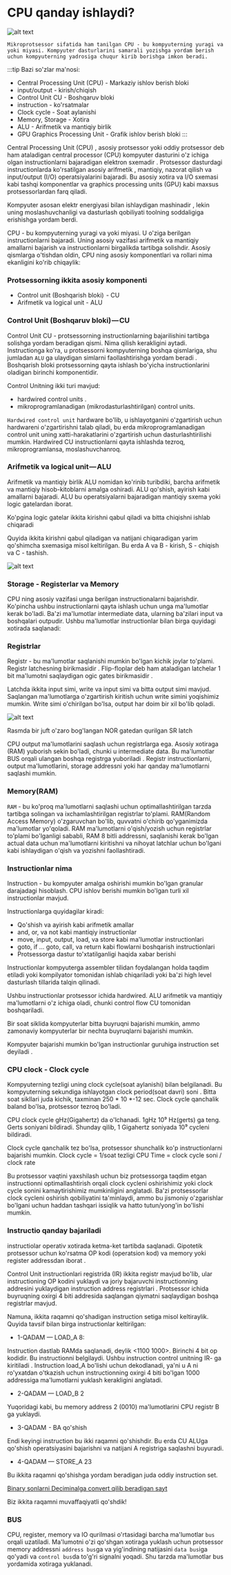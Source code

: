 # CPU qanday ishlaydi?

![alt text](https://www.howtogeek.com/wp-content/uploads/2020/10/cpu.jpg?height=200p&trim=2,2,2,2&crop=16:9)


`Mikroprotsessor sifatida ham tanilgan CPU - bu kompyuterning yuragi va yoki miyasi. Kompyuter dasturlarini samarali yozishga yordam berish uchun kompyuterning yadrosiga chuqur kirib borishga imkon beradi.`

:::tip
Bazi so'zlar ma'nosi:
* Central Processing Unit (CPU) - Markaziy ishlov berish bloki
* input/output - kirish/chiqish
* Control Unit CU - Boshqaruv bloki
* instruction - ko'rsatmalar
* Clock cycle - Soat aylanishi
* Memory, Storage - Xotira
* ALU - Arifmetik va mantiqiy birlik
* GPU Graphics Processing Unit - Grafik ishlov berish bloki
::: 

Central Processing Unit (CPU) , asosiy protsessor yoki oddiy protsessor deb ham ataladigan central processor (CPU) kompyuter dasturini o'z ichiga olgan instructionlarni bajaradigan elektron sxemadir . Protsessor dasturdagi instructionlarda ko'rsatilgan asosiy arifmetik , mantiqiy, nazorat qilish va  input/output (I/O) operatsiyalarini bajaradi. Bu asosiy xotira va  I/O sxemasi kabi tashqi komponentlar va graphics processing units (GPU) kabi maxsus protsessorlardan farq qiladi.


Kompyuter asosan elektr energiyasi bilan ishlaydigan mashinadir , lekin uning moslashuvchanligi va dasturlash qobiliyati toolning soddaligiga erishishga yordam berdi.

CPU - bu kompyuterning yuragi va yoki miyasi. U o'ziga berilgan instructionlarni bajaradi. Uning asosiy vazifasi arifmetik va mantiqiy amallarni bajarish va instructionlarni birgalikda tartibga solishdir. Asosiy qismlarga o'tishdan oldin, CPU ning asosiy komponentlari va rollari nima ekanligini ko'rib chiqaylik:

### Protsessorning ikkita asosiy komponenti

* Control unit (Boshqarish bloki)  - CU
* Arifmetik va  logical unit - ALU

### Control Unit (Boshqaruv bloki) — CU

Control Unit CU - protsessorning instructionlarning bajarilishini tartibga solishga yordam beradigan qismi. Nima qilish kerakligini aytadi. Instructionga ko'ra, u protsessorni kompyuterning boshqa qismlariga, shu jumladan `ALU` ga ulaydigan simlarni faollashtirishga yordam beradi . Boshqarish bloki protsessorning qayta ishlash bo'yicha instructionlarini oladigan birinchi komponentidir.

Control Unitning ikki turi mavjud:

* hardwired control units .
* mikroprogramlanadigan (mikrodasturlashtirilgan) control units.

`Hardwired control unit` hardware bo'lib, u ishlayotganini o'zgartirish uchun hardwareni o'zgartirishni talab qiladi, bu erda mikroprogramlanadigan control unit uning xatti-harakatlarini o'zgartirish uchun dasturlashtirilishi mumkin. Hardwired CU instructionlarni qayta ishlashda tezroq, mikroprogramlansa, moslashuvchanroq.

### Arifmetik va logical unit — ALU
Arifmetik va mantiqiy birlik ALU nomidan ko'rinib turibdiki, barcha arifmetik va mantiqiy hisob-kitoblarni amalga oshiradi. ALU qo'shish, ayirish kabi amallarni bajaradi. ALU bu operatsiyalarni bajaradigan mantiqiy sxema yoki logic gatelardan iborat.

Ko'pgina logic gatelar ikkita kirishni qabul qiladi va bitta chiqishni ishlab chiqaradi

Quyida ikkita kirishni qabul qiladigan va natijani chiqaradigan yarim qo'shimcha sxemasiga misol keltirilgan. Bu erda A va B - kirish, S - chiqish va C - tashish.

![alt text](https://cdn-media-1.freecodecamp.org/images/1*u-VunK6bUafXlhubpGlNkA.png)

### Storage - Registerlar va Memory
CPU ning asosiy vazifasi unga berilgan instructionalarni bajarishdir. Ko'pincha ushbu instructionlarni qayta ishlash uchun unga ma'lumotlar kerak bo'ladi. Ba'zi ma'lumotlar intermediate data, ularning ba'zilari input va boshqalari outpudir. Ushbu ma'lumotlar instructionlar bilan birga quyidagi xotirada saqlanadi:

### Registrlar
Registr - bu ma'lumotlar saqlanishi mumkin bo'lgan kichik joylar to'plami. Registr latchesning birikmasidir . Flip-floplar deb ham ataladigan latchelar 1 bit ma'lumotni saqlaydigan ogic gates birikmasidir .

Latchda ikkita input simi, write va input simi va bitta output simi mavjud. Saqlangan ma'lumotlarga o'zgartirish kiritish uchun write simini yoqishimiz mumkin. Write simi o'chirilgan bo'lsa, output har doim bir xil bo'lib qoladi.

![alt text](https://cdn-media-1.freecodecamp.org/images/1*5WDU45YAH5CnICZOOvn1Yw.gif)

Rasmda bir juft o'zaro bog'langan NOR gatedan qurilgan  SR latch

CPU output ma'lumotlarini saqlash uchun registrlarga ega. Asosiy xotiraga (RAM) yuborish sekin bo'ladi, chunki u  intermediate data. Bu ma'lumotlar BUS orqali ulangan boshqa registrga yuboriladi . Registr instructionlarni, output ma'lumotlarini, storage addressni yoki har qanday ma'lumotlarni saqlashi mumkin.

### Memory(RAM)
`RAM` - bu ko'proq ma'lumotlarni saqlashi uchun optimallashtirilgan tarzda tartibga solingan va ixchamlashtirilgan registrlar to'plami. RAM(Random Access Memory) o'zgaruvchan bo'lib, quvvatni o'chirib qo'yganimizda ma'lumotlar yo'qoladi. RAM ma'lumotlarni o'qish/yozish uchun registrlar to'plami bo'lganligi sababli, RAM 8 bitli addressni, saqlanishi kerak bo'lgan actual data uchun ma'lumotlarni kiritishni va nihoyat  latchlar uchun bo'lgani kabi ishlaydigan o'qish va yozishni faollashtiradi.


### Instructionlar nima
Instruction - bu kompyuter amalga oshirishi mumkin bo'lgan granular darajadagi hisoblash. CPU ishlov berishi mumkin bo'lgan turli xil instructionlar mavjud.

Instructionlarga quyidagilar kiradi:

* Qo'shish va ayirish kabi arifmetik amallar
* and, or, va not kabi mantiqiy instructionlar
* move, input, output, load, va store kabi ma'lumotlar instructionlari
* goto, if … goto, call, va return kabi flowlarni boshqarish instructionlari
* Protsessorga dastur to'xtatilganligi haqida xabar berishi

Instructionlar kompyuterga assembler tilidan foydalangan holda taqdim etiladi yoki kompilyator tomonidan ishlab chiqariladi yoki ba'zi high level dasturlash tillarida talqin qilinadi.

Ushbu instructionlar protsessor ichida hardwired. ALU arifmetik va mantiqiy ma'lumotlarni o'z ichiga oladi, chunki control flow CU tomonidan boshqariladi.

Bir soat siklida kompyuterlar bitta buyruqni bajarishi mumkin, ammo zamonaviy kompyuterlar bir nechta buyruqlarni bajarishi mumkin.

Kompyuter bajarishi mumkin bo'lgan instructionlar guruhiga instruction set deyiladi .

### CPU clock - Clock cycle

Kompyuterning tezligi uning clock cycle(soat aylanishi) bilan belgilanadi. Bu kompyuterning sekundiga ishlayotgan clock period(soat davri) soni . Bitta soat sikllari juda kichik, taxminan 250 * 10 *-12 sec. Clock cycle qanchalik baland bo'lsa, protsessor tezroq bo'ladi.

CPU clock cycle gHz(Gigahertz) da o'lchanadi. 1gHz 10⁹ Hz(gerts) ga teng. Gerts soniyani bildiradi. Shunday qilib, 1 Gigahertz soniyada 10⁹ cycleni bildiradi.

Clock cycle qanchalik tez bo'lsa, protsessor shunchalik ko'p instructionlarni bajarishi mumkin. Clock cycle = 1/soat tezligi CPU Time = clock cycle soni / clock rate

Bu protsessor vaqtini yaxshilash uchun biz protsessorga taqdim etgan instructionni optimallashtirish orqali clock cycleni oshirishimiz yoki clock cycle sonini kamaytirishimiz mumkinligini anglatadi. Ba'zi protsessorlar clock cycleni oshirish qobiliyatini ta'minlaydi, ammo bu jismoniy o'zgarishlar bo'lgani uchun haddan tashqari issiqlik va hatto tutun/yong'in bo'lishi mumkin.

### Instructio qanday bajariladi
instructiolar operativ xotirada ketma-ket tartibda saqlanadi. Gipotetik protsessor uchun ko'rsatma OP kodi (operatsion kod) va memory yoki register addressdan iborat .

Control Unit instructionlari registrida (IR) ikkita registr mavjud bo'lib, ular instructioning OP kodini yuklaydi va joriy bajaruvchi instructionning addresini yuklaydigan instruction address registrlari . Protsessor ichida buyruqning oxirgi 4 biti addresida saqlangan qiymatni saqlaydigan boshqa registrlar mavjud.

Namuna, ikkita raqamni qo'shadigan instruction setiga misol keltiraylik. Quyida tavsif bilan birga instructionlar keltirilgan:

* 1-QADAM — LOAD_A 8:

Instruction dastlab RAMda saqlanadi, deylik <1100 1000>. Birinchi 4 bit op kodidir. Bu instructionni belgilaydi. Ushbu instruction control unitning IR- ga kiritiladi . Instruction load_A bo'lishi uchun dekodlanadi, ya'ni u A ni ro'yxatdan o'tkazish uchun instructionning oxirgi 4 biti bo'lgan 1000 addressiga ma'lumotlarni yuklash kerakligini anglatadi.

* 2-QADAM — LOAD_B 2

Yuqoridagi kabi, bu memory address 2 (0010) ma'lumotlarini CPU registr B ga yuklaydi.

* 3-QADAM  - BA qo'shish

Endi keyingi instruction bu ikki raqamni qo'shishdir. Bu erda CU ALUga qo'shish operatsiyasini bajarishni va natijani A registriga saqlashni buyuradi.

* 4-QADAM — STORE_A 23

Bu ikkita raqamni qo'shishga yordam beradigan juda oddiy instruction set.

[Binary sonlarni Deciminalga convert qilib beradigan sayt](https://www.rapidtables.com/convert/number/binary-to-decimal.html)

Biz ikkita raqamni muvaffaqiyatli qo'shdik!

### BUS

 CPU, register, memory va IO qurilmasi o'rtasidagi barcha ma'lumotlar `bus` orqali uzatiladi. Ma'lumotni o'zi qo'shgan xotiraga yuklash uchun protsessor memory addressni `address bus`ga va yig'indining natijasini `data bus`iga qo'yadi va `control bus`da to'g'ri signalni yoqadi. Shu tarzda ma'lumotlar bus yordamida xotiraga yuklanadi.
 